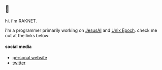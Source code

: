 ## 👋

hi. i'm RAKNET. 

i'm a programmer primarily working on [JesusAI](https://github.com/JesusAIexperience/JesusAI)
and [Unix Epoch](https://github.com/RAAKNET/Unix-Epoch). 
check me out at the links below:

#### social media

 - [personal website](https://raaknet.github.io)
 - [twitter](https://twitter.com/DREZM0R)
